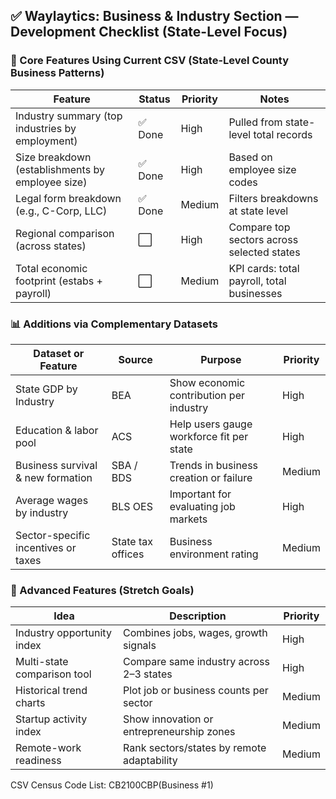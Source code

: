 ## ✅ Waylaytics: Business & Industry Section — Development Checklist (State-Level Focus)

### 🧩 Core Features Using Current CSV (State-Level County Business Patterns)
| Feature | Status | Priority | Notes |
|--------|--------|----------|-------|
| Industry summary (top industries by employment) | ✅ Done | High | Pulled from state-level total records |
| Size breakdown (establishments by employee size) | ✅ Done | High | Based on employee size codes |
| Legal form breakdown (e.g., C-Corp, LLC) | ✅ Done | Medium | Filters breakdowns at state level |
| Regional comparison (across states) | ⬜ | High | Compare top sectors across selected states |
| Total economic footprint (estabs + payroll) | ⬜ | Medium | KPI cards: total payroll, total businesses |

### 📊 Additions via Complementary Datasets
| Dataset or Feature | Source | Purpose | Priority |
|--------------------|--------|---------|----------|
| State GDP by Industry | BEA | Show economic contribution per industry | High |
| Education & labor pool | ACS | Help users gauge workforce fit per state | High |
| Business survival & new formation | SBA / BDS | Trends in business creation or failure | Medium |
| Average wages by industry | BLS OES | Important for evaluating job markets | High |
| Sector-specific incentives or taxes | State tax offices | Business environment rating | Medium |

### 🧠 Advanced Features (Stretch Goals)
| Idea | Description | Priority |
|------|-------------|----------|
| Industry opportunity index | Combines jobs, wages, growth signals | High |
| Multi-state comparison tool | Compare same industry across 2–3 states | High |
| Historical trend charts | Plot job or business counts per sector | Medium |
| Startup activity index | Show innovation or entrepreneurship zones | Medium |
| Remote-work readiness | Rank sectors/states by remote adaptability | Medium |

CSV Census Code List:
CB2100CBP(Business #1)